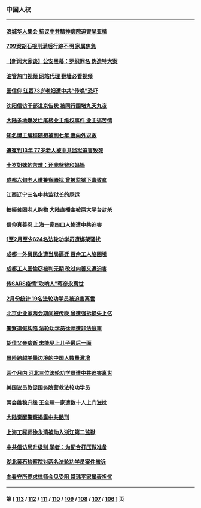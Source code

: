 ### 中国人权
---
#### [洛城华人集会 抗议中共精神病院迫害吴亚楠](../../pages/ncid278/n13959971.md?03290045) 
#### [709案胡石根刑满后行踪不明 家属焦急](../../pages/ncid278/n13957803.md?03290045) 
#### [【新闻大家谈】公安黑幕：罗织罪名 伪造特大案](../../pages/ncid278/n13957627.md?03290045) 
#### [油管热门视频 网站代理 翻墙必看视频](http://138.2.39.72:81/youtube.html?epic-marker?03290045)
#### [因信仰 江西73岁老妇遭中共“传唤”恐吓](../../pages/ncid278/n13955184.md?03290045) 
#### [沈阳信访干部进京告状 被同行围堵九天九夜](../../pages/ncid278/n13954685.md?03290045) 
#### [大陆多地爆发烂尾楼业主维权事件 业主述苦情](../../pages/ncid278/n13956145.md?03290045) 
#### [知名博主编程随想被判七年 妻向外求救](../../pages/ncid278/n13955870.md?03290045) 
#### [遭冤判13年 77岁老人被中共监狱迫害致死](../../pages/ncid278/n13953812.md?03290045) 
#### [十岁姐妹的苦难：还我爸爸和妈妈](../../pages/ncid278/n13923454.md?03290045) 
#### [成都六旬老人遭警察骚扰 曾被监狱下毒致疯](../../pages/ncid278/n13952299.md?03290045) 
#### [江西辽宁三名中共监狱长的厄运](../../pages/ncid278/n13951740.md?03290045) 
#### [拍摄贫困老人购物 大陆直播主被两大平台封杀](../../pages/ncid278/n13952368.md?03290045) 
#### [信仰真善忍 上海一家四口人惨遭中共迫害](../../pages/ncid278/n13950973.md?03290045) 
#### [1至2月至少624名法轮功学员遭绑架骚扰](../../pages/ncid278/n13950181.md?03290045) 
#### [成都一外贸民企遭当局逼迁 百余工人陷困境](../../pages/ncid278/n13950512.md?03290045) 
#### [成都工人因偷窃被判无期 改过向善又遭迫害](../../pages/ncid278/n13948561.md?03290045) 
#### [传SARS疫情“吹哨人”蒋彦永离世](../../pages/ncid278/n13949222.md?03290045) 
#### [2月份统计 19名法轮功学员被迫害离世](../../pages/ncid278/n13947335.md?03290045) 
#### [北京企业家两会期间被传唤 曾遭强拆损失上亿](../../pages/ncid278/n13947896.md?03290045) 
#### [警察造假构陷 法轮功学员徐萍遭非法庭审](../../pages/ncid278/n13946469.md?03290045) 
#### [胡佳父亲病逝 未能见上儿子最后一面](../../pages/ncid278/n13947415.md?03290045) 
#### [冒险跨越美墨边境的中国人数量激增](../../pages/ncid278/n13946742.md?03290045) 
#### [两个月内 河北三位法轮功学员遭中共迫害离世](../../pages/ncid278/n13945856.md?03290045) 
#### [美国议员敦促国务院营救法轮功学员](../../pages/ncid278/n13945791.md?03290045) 
#### [两会维稳升级 王全璋一家遭数十人上门滋扰](../../pages/ncid278/n13946416.md?03290045) 
#### [大陆觉醒警察揭露中共酷刑](../../pages/ncid278/n13937616.md?03290045) 
#### [上海工程师徐永清被劫入浙江第二监狱](../../pages/ncid278/n13945041.md?03290045) 
#### [中共信访局升级别 学者：为配合打压做准备](../../pages/ncid278/n13945602.md?03290045) 
#### [湖北黄石检察院对两名法轮功学员案件撤诉](../../pages/ncid278/n13944382.md?03290045) 
#### [向看守所要求律师会见受阻 常玮平家属表担忧](../../pages/ncid278/n13944719.md?03290045) 

---
#### 第 [ [113](./113.md?03290045) / [112](./112.md?03290045) / [111](./111.md?03290045) / [110](./110.md?03290045) / [109](./109.md?03290045) / [108](./108.md?03290045) / [107](./107.md?03290045) / [106](./106.md?03290045) ] 页
